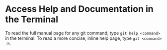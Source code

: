 Access Help and Documentation in the Terminal
=============================================

To read the full manual page for any git command, type `git help <command>` in the terminal. To read a more concise, inline help page, type `git <command> -h`.